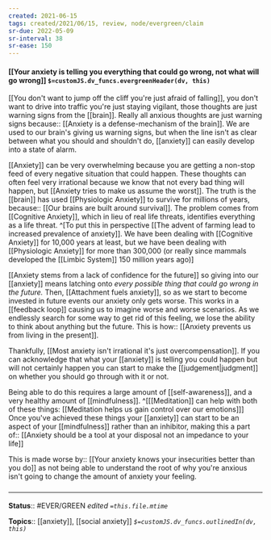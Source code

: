 ```yaml
---
created: 2021-06-15
tags: created/2021/06/15, review, node/evergreen/claim
sr-due: 2022-05-09
sr-interval: 38
sr-ease: 150
---
```


#### [[Your anxiety is telling you everything that could go wrong, not what will go wrong]] `$=customJS.dv_funcs.evergreenHeader(dv, this)`

[[You don't want to jump off the cliff you're just afraid of falling]], you don't want to drive into traffic you're just staying vigilant, those thoughts are just warning signs from the [[brain]].
Really all anxious thoughts are just warning signs
because:: [[Anxiety is a defense-mechanism of the brain]].
We are used to our brain's giving us warning signs, but when the line isn't as clear between what you should and shouldn't do, [[anxiety]] can easily develop into a state of alarm.

[[Anxiety]] can be very overwhelming because you are getting a non-stop feed of every negative situation that could happen. These thoughts can often feel very irrational because we know that not every bad thing will happen, but [[Anxiety tries to make us assume the worst]].
The truth is the [[brain]] has used [[Physiologic Anxiety]] to survive for millions of years,
because:: [[Our brains are built around survival]].
The problem comes from [[Cognitive Anxiety]], which in lieu of real life threats, identifies everything as a life threat. 
^[To put this in perspective [[The advent of farming lead to increased prevalence of anxiety]]. We have been dealing with [[Cognitive Anxiety]] for 10,000 years at least, but we have been dealing with [[Physiologic Anxiety]] for more than 300,000 (or really since mammals developed the [[Limbic System]] 150 million years ago)]


[[Anxiety stems from a lack of confidence for the future]]
so giving into our [[anxiety]] means latching onto *every possible thing that could go wrong in the future.*
Then, [[Attachment fuels anxiety]], so as we start to become invested in future events our anxiety only gets worse.
This works in a [[feedback loop]] causing us to imagine worse and worse scenarios. 
As we endlessly search for some way to get rid of this feeling, we lose the ability to think about anything but the future.
This is 
how:: [[Anxiety prevents us from living in the present]].

Thankfully,
[[Most anxiety isn't irrational it's just overcompensation]].
If you can acknowledge that what your [[anxiety]] is telling you could happen but will not certainly happen you can start to make the [[judgement|judgment]] on whether you should go through with it or not. 

Being able to do this requires
a large amount of [[self-awareness]],
and a very healthy amount of [[mindfulness]].
^[[[Meditation]] can help with both of these things: [[Meditation helps us gain control over our emotions]]]
Once you've achieved these things your [[anxiety]] can start to be an aspect of your [[mindfulness]] rather than an inhibitor, making this a
part of::  [[Anxiety should be a tool at your disposal not an impedance to your life]]

This is 
made worse by:: [[Your anxiety knows your insecurities better than you do]] 
as not being able to understand the root of why you're anxious 
isn't going to change the amount of anxiety your feeling.

### <hr class="footnote"/>

**Status**:: #EVER/GREEN 
*edited `=this.file.mtime`*

**Topics**:: [[anxiety]], [[social anxiety]]
*`$=customJS.dv_funcs.outlinedIn(dv, this)`*
